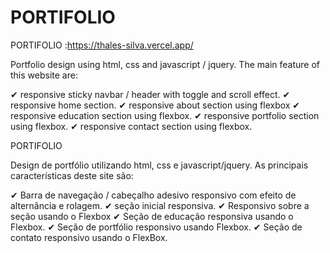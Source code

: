 # PORTIFOLIO
 PORTIFOLIO :https://thales-silva.vercel.app/
 
 Portfolio design using html, css and javascript / jquery.
 The main feature of this website are:

 
✔ responsive sticky navbar / header with toggle and scroll effect.
✔ responsive home section.
✔ responsive about section using flexbox
✔ responsive education section using flexbox.
✔ responsive portfolio section using flexbox.
✔ responsive contact section using flexbox.


 PORTIFOLIO

 Design de portfólio utilizando html, css e javascript/jquery.
 As principais características deste site são: 

 
✔ Barra de navegação / cabeçalho adesivo responsivo com efeito de alternância e rolagem.
✔ seção inicial responsiva.
✔ Responsivo sobre a seção usando o Flexbox
✔ Seção de educação responsiva usando o Flexbox.
✔ Seção de portfólio responsivo usando Flexbox.
✔ Seção de contato responsivo usando o FlexBox.
